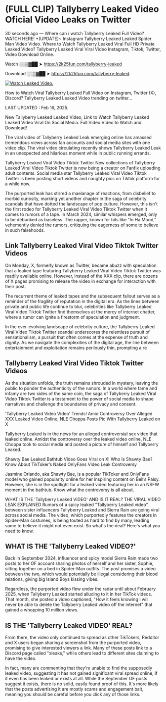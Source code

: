 # (FULL CLIP) Tallyberry Leaked Video Oficial Video Leaks on Twitter

30 seconds ago — Where can i watch Tallyberry Leaked Full Video? WATCH HERE! +(UPDATE)~ Instagram Tallyberry Leaked Leaked Spider Man Video Video. Where to Watch Tallyberry Leaked Viral Full HD Private Leaked Video? Tallyberry Leaked Viral Viral Video Instagram, Tiktok, Twitter, Video Download Online.

Watch ░░▒▓██ ➤ https://2k25fun.com/tallyberry-leaked

Download ░░▒▓██ ➤ https://2k25fun.com/tallyberry-leaked

[![Watch Leaked Video.](https://miro.medium.com/v2/resize:fit:828/format:webp/1*cilzJN44JGOrTw9NJCrNHA.gif "Watch Leaked Video")](https://2k25fun.com/tallyberry-leaked)

How to Watch Viral Tallyberry Leaked Full Video on Instagram, Twitter (X), Discord? Tallyberry Leaked Leaked Video trending on twitter...

LAST UPDATED : Feb 16, 2025.

New Tallyberry Leaked Leaked Video, Link to Watch Tallyberry Leaked Leaked Video Viral On Social Media. Full Video Video to Watch and Download!

The viral video of Tallyberry Leaked Leak emerging online has amassed tremendous views across fan accounts and social media sites with one video clip. The viral video circulating recently shows Tallyberry Leaked Leak in an unexpected and hilarious moment while in public running errands.

Tallyberry Leaked Viral Video Tiktok Twitter New collections of Tallyberry Leaked Viral Video Tiktok Twitter is now being a creator on Fanfix uploading adult contents. Social media star Tallyberry Leaked Viral Video Tiktok Twitter is been posting short videos and naughty pics on Tiktok platform for a while now.

The purported leak has stirred a maelanage of reactions, from disbelief to morbid curiosity, marking yet another chapter in the saga of celebrity scandals that have dotted the landscape of pop culture. However, this isn't the first rodeo for Tallyberry Leaked Viral Video Tiktok Twitter when it comes to rumors of a tape. In March 2024, similar whispers emerged, only to be debunked as baseless. The rapper, known for hits like "In Ha Mood," vehemently denied the rumors, critiquing the eagerness of some to believe in such falsehoods.

## Link Tallyberry Leaked Viral Video Tiktok Twitter Videos

On Monday, X, formerly known as Twitter, became abuzz with speculation that a leaked tape featuring Tallyberry Leaked Viral Video Tiktok Twitter was readily available online. However, instead of the XXX clip, there are dozens of X pages promising to release the video in exchange for interaction with their post.

The recurrent theme of leaked tapes and the subsequent fallout serves as a reminder of the fragility of reputation in the digital era. As the lines between private and public life continue to blur, celebrities like Tallyberry Leaked Viral Video Tiktok Twitter find themselves at the mercy of internet chatter, where a rumor can ignite a firestorm of speculation and judgment.

In the ever-evolving landscape of celebrity culture, the Tallyberry Leaked Viral Video Tiktok Twitter scandal underscores the relentless pursuit of sensationalism, a pursuit that often comes at the expense of truth and dignity. As we navigate the complexities of the digital age, the line between entertainment and exploitation remains perilously thin, prompting a re

##  Tallyberry Leaked Viral Video Tiktok Twitter Videos

As the situation unfolds, the truth remains shrouded in mystery, leaving the public to ponder the authenticity of the rumors. In a world where fame and infamy are two sides of the same coin, the saga of Tallyberry Leaked Viral Video Tiktok Twitter is a testament to the power of social media to shape narratives and challenge the boundaries of privacy and consent.

'Tallyberry Leaked Video Video' Trends! Amid Controversy Over Alleged XXX Leaked Video Online, NLE Choppa Posts Pic With Tallyberry Leaked on X

Tallyberry Leaked is in the news for an alleged controversial sex video that leaked online. Amidst the controversy over the leaked video online, NLE Choppa took to social media and posted a picture of himself and Tallyberry Leaked.

Shawty Bae Leaked Bathtub Video Goes Viral on X! Who Is Shawty Bae? Know About TikToker’s Naked OnlyFans Video Leak Controversy

Jasmine Orlando, aka Shawty Bae, is a popular TikToker and OnlyFans model who gained popularity online for her inspiring content on Bell’s Palsy. However, she is in the spotlight for a leaked video featuring her in an NSFW moment in the bathtub. Know what the controversy is all about.

WHAT IS THE 'Tallyberry Leaked VIDEO' AND IS IT REAL? THE VIRAL VIDEO LEAK EXPLAINED Rumors of a spicy leaked "Tallyberry Leaked video" between sister influencers Tallyberry Leaked and Sierra Rain are going viral across social media. The video, which purportedly features the creators in Spider-Man costumes, is being touted as hard to find by many, leading some to believe it might not even exist. So what's the deal? Here's what you need to know.

## WHAT IS THE 'Tallyberry Leaked VIDEO?'

Back in September 2024, influencer and spicy model Sierra Rain made two posts to her OF account sharing photos of herself and her sister, Sophie, sitting together on a bed in Spider-Man outfits. The post promises a video between the two, which would potentially be illegal considering their blood relations, giving big Island Boys kissing vibes.

Regardless, the purported video flew under the radar until about February 2025, when Tallyberry Leaked started alluding to it in her TikTok videos. That month, she posted a video captioned, "How it feels knowing I will never be able to delete the Tallyberry Leaked video off the internet" that gained a whopping 10 million views.

## IS THE 'Tallyberry Leaked VIDEO' REAL?

From there, the video only continued to spread as other TikTokers, Redditor and X users began sharing a screenshot from the purported video, promising to give interested viewers a link. Many of these posts link to a Discord page called "xleaks," while others lead to different sites claiming to have the video.

In fact, many are commenting that they're unable to find the supposedly leaked video, suggesting it has not gained significant viral spread online, if it even has been leaked or exists at all. While the September OF posts suggest it exists, there is no solid, easily found proof of this. It's more likely that the posts advertising it are mostly scams and engagement bait, meaning you should be careful before you click any of those links.